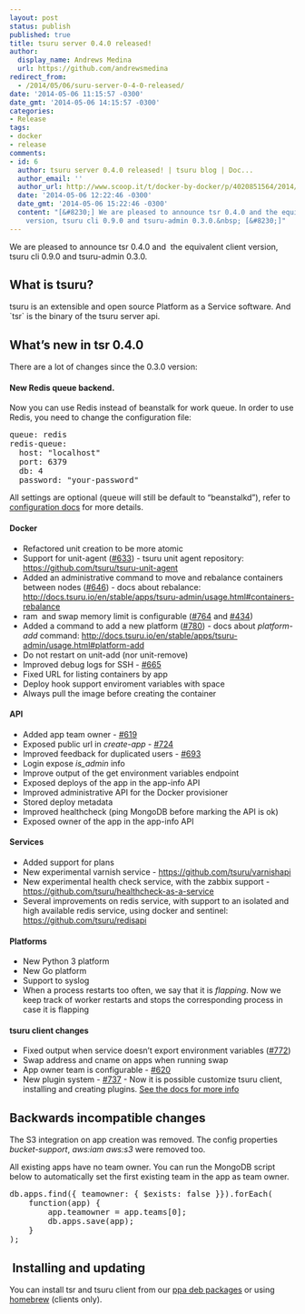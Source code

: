 ```yaml
---
layout: post
status: publish
published: true
title: tsuru server 0.4.0 released!
author:
  display_name: Andrews Medina
  url: https://github.com/andrewsmedina
redirect_from:
  - /2014/05/06/suru-server-0-4-0-released/
date: '2014-05-06 11:15:57 -0300'
date_gmt: '2014-05-06 14:15:57 -0300'
categories:
- Release
tags:
- docker
- release
comments:
- id: 6
  author: tsuru server 0.4.0 released! | tsuru blog | Doc...
  author_email: ''
  author_url: http://www.scoop.it/t/docker-by-docker/p/4020851564/2014/05/06/tsuru-server-0-4-0-released-tsuru-blog
  date: '2014-05-06 12:22:46 -0300'
  date_gmt: '2014-05-06 15:22:46 -0300'
  content: "[&#8230;] We are pleased to announce tsr 0.4.0 and the equivalent client
    version, tsuru cli 0.9.0 and tsuru-admin 0.3.0.&nbsp; [&#8230;]"
---
```

<p>We are pleased to announce tsr 0.4.0 and  the equivalent client version, tsuru cli 0.9.0 and tsuru-admin 0.3.0.</p>
<h2>What is tsuru?</h2>
<p>tsuru is an extensible and open source Platform as a Service software. And `tsr` is the binary of the tsuru server api.</p>
<h2>What’s new in tsr 0.4.0</h2>
<p>There are a lot of changes since the 0.3.0 version:</p>
<h4>New Redis queue backend.</h4>
<p>Now you can use Redis instead of beanstalk for work queue. In order to use Redis, you need to change the configuration file:</p>
<div>
<div>
<pre>queue: redis
redis-queue:
  host: "localhost"
  port: 6379
  db: 4
  password: "your-password"</pre>
</div>
</div>
<p>All settings are optional (<tt>queue</tt> will still be default to “beanstalkd”), refer to <a href="http://docs.tsuru.io/en/stable/config.html">configuration docs</a> for more details.</p>
<div id="docker">
<h4>Docker</h4>
<ul>
<li>Refactored unit creation to be more atomic</li>
<li>Support for unit-agent (<a href="https://github.com/tsuru/tsuru/issues/633">#633</a>) - tsuru unit agent repository: <a href="https://github.com/tsuru/tsuru-unit-agent">https://github.com/tsuru/tsuru-unit-agent</a></li>
<li>Added an administrative command to move and rebalance containers between nodes (<a href="https://github.com/tsuru/tsuru/issues/646">#646</a>) - docs about rebalance: <a href="http://docs.tsuru.io/en/stable/apps/tsuru-admin/usage.html#containers-rebalance">http://docs.tsuru.io/en/stable/apps/tsuru-admin/usage.html#containers-rebalance</a></li>
<li>ram  and swap memory limit is configurable (<a href="https://github.com/tsuru/tsuru/issues/764">#764</a> and <a href="https://github.com/tsuru/tsuru/issues/434">#434</a>)</li>
<li>Added a command to add a new platform (<a href="https://github.com/tsuru/tsuru/issues/780">#780</a>) - docs about <cite>platform-add</cite> command: <a href="http://docs.tsuru.io/en/stable/apps/tsuru-admin/usage.html#platform-add">http://docs.tsuru.io/en/stable/apps/tsuru-admin/usage.html#platform-add</a></li>
<li>Do not restart on unit-add (nor unit-remove)</li>
<li>Improved debug logs for SSH - <a href="https://github.com/tsuru/tsuru/issues/665">#665</a></li>
<li>Fixed URL for listing containers by app</li>
<li>Deploy hook support enviroment variables with space</li>
<li>Always pull the image before creating the container</li>
</ul>
<div id="api">
<h4>API</h4>
<ul>
<li>Added app team owner - <a href="https://github.com/tsuru/tsuru/issues/619">#619</a></li>
<li>Exposed public url in <cite>create-app</cite> - <a href="https://github.com/tsuru/tsuru/issues/724">#724</a></li>
<li>Improved feedback for duplicated users - <a href="https://github.com/tsuru/tsuru/issues/693">#693</a></li>
<li>Login expose <cite>is_admin</cite> info</li>
<li>Improve output of the get environment variables endpoint</li>
<li>Exposed deploys of the app in the app-info API</li>
<li>Improved administrative API for the Docker provisioner</li>
<li>Stored deploy metadata</li>
<li>Improved healthcheck (ping MongoDB before marking the API is ok)</li>
<li>Exposed owner of the app in the app-info API</li>
</ul>
<h4>Services</h4>
<ul>
<li>Added support for plans</li>
<li>New experimental varnish service - <a href="https://github.com/tsuru/varnishapi">https://github.com/tsuru/varnishapi</a></li>
<li>New experimental health check service, with the zabbix support - <a href="https://github.com/tsuru/healthcheck-as-a-service">https://github.com/tsuru/healthcheck-as-a-service</a></li>
<li>Several improvements on redis service, with support to an isolated and high available redis service, using docker and sentinel: <a href="https://github.com/tsuru/redisapi">https://github.com/tsuru/redisapi</a></li>
</ul>
<h4>Platforms</h4>
<ul>
<li>New Python 3 platform</li>
<li>New Go platform</li>
<li>Support to syslog</li>
<li>When a process restarts too often, we say that it is <em>flapping</em>. Now we keep track of worker restarts and stops the corresponding process in case it is flapping</li>
</ul>
</div>
<h4>tsuru client changes</h4>
<ul>
<li>Fixed output when service doesn’t export environment variables (<a href="https://github.com/tsuru/tsuru/issues/772">#772</a>)</li>
<li>Swap address and cname on apps when running swap</li>
<li>App owner team is configurable - <a href="https://github.com/tsuru/tsuru/issues/620">#620</a></li>
<li>New plugin system - <a href="https://github.com/tsuru/tsuru/issues/620">#737</a> - Now it is possible customize tsuru client, installing and creating plugins. <a href="http://docs.tsuru.io/en/stable/using/cli/plugins.html">See the docs for more info</a></li>
</ul>
<div id="backwards-incompatible-changes">
<h2>Backwards incompatible changes</h2>
<p>The S3 integration on app creation was removed. The config properties <cite>bucket-support</cite>, <cite>aws:iam</cite> <cite>aws:s3</cite> were removed too.</p>
<p>All existing apps have no team owner. You can run the MongoDB script below to automatically set the first existing team in the app as team owner.</p>
<div>
<div>
<pre>db.apps.find({ teamowner: { $exists: false }}).forEach(
    function(app) {
        app.teamowner = app.teams[0];
        db.apps.save(app);
    }
);</pre>
</div>
</div>
<h2> Installing and updating</h2>
<p>You can install tsr and tsuru client from our <a href="http://docs.tsuru.io/en/stable/install/client.html#using-the-ppa-ubuntu-only">ppa deb packages</a> or using <a href="http://docs.tsuru.io/en/stable/install/client.html#using-homebrew-mac-os-x-only">homebrew</a> (clients only).</p>
</div>
</div>
